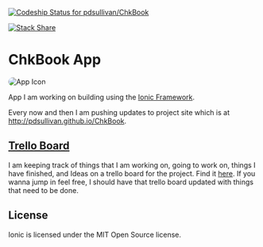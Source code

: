 [ ![Codeship Status for pdsullivan/ChkBook](https://codeship.com/projects/22df89d0-5667-0132-185d-22e6be3a6f3f/status)](https://codeship.com/projects/49546)

[![Stack Share](http://img.shields.io/badge/tech-stack-0690fa.svg?style=flat)](http://stackshare.io/pdsullivan/chkbook-app)


ChkBook App
=======

<img src="http://pdsullivan.github.io/ChkBook/ChkBookAppIcon180.png" style="border-radius: 50px" alt="App Icon" title="App Icon" />

App I am working on building using the [Ionic Framework](http://ionicframework.com/).

Every now and then I am pushing updates to project site which is at http://pdsullivan.github.io/ChkBook.



## [Trello Board](https://trello.com/b/e9qm7kKX)

I am keeping track of things that I am working on, going to work on, things I have finished, and Ideas on a trello board for the project. Find it [here](https://trello.com/b/e9qm7kKX). If you wanna jump in feel free, I should have that trello board updated with things that need to be done.

## License
Ionic is licensed under the MIT Open Source license.
